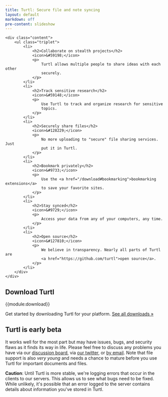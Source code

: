 ```yaml
---
title: Turtl: Secure file and note syncing
layout: default
markdown: off
pre-content: slideshow
---
```


    <div class="content">
        <ul class="triplet">
            <li>
                <h2>Collaborate on stealth projects</h2>
                <icon>&#59198;</icon>
                <p>
                    Turtl allows multiple people to share ideas with each other
                    securely.
                </p>
            </li>
            <li>
                <h2>Track sensitive research</h2>
                <icon>&#59148;</icon>
                <p>
                    Use Turtl to track and organize research for sensitive
                    topics.
                </p>
            </li>
            <li>
                <h2>Securely share files</h2>
                <icon>&#128229;</icon>
                <p>
                    No more uploading to "secure" file sharing services. Just
                    put it in Turtl.
                </p>
            </li>
            <li>
                <h2>Bookmark privately</h2>
                <icon>&#9733;</icon>
                <p>
                    Use the <a href="/download#bookmarking">bookmarking extensions</a>
                    to save your favorite sites.
                </p>
            </li>
            <li>
                <h2>Stay synced</h2>
                <icon>&#9729;</icon>
                <p>
                    Access your data from any of your computers, any time.
                </p>
            </li>
            <li>
                <h2>Open source</h2>
                <icon>&#127810;</icon>
                <p>
                    We believe in transparency. Nearly all parts of Turtl are
                    <a href="https://github.com/turtl">open source</a>.
                </p>
            </li>
        </div>
    </div>
</section>

<section>
    <div class="content clear">
        <div class="download">
            <h1>
                Download Turtl
                <!--<small><a href="/download">all downloads &raquo;</a></small>-->
            </h1>
            {{module:download}}
            <p>
                Get started by downloading Turtl for your platform. <a href="/download">See all downloads &raquo;</a>
            </p>
        </div>
    </div>
</section>

<section>
    <div class="content">
        <div class="extra clear">
            <h2>Turtl is early beta</h2>
            <p>
                It works well for the most part but may have issues, bugs, and security flaws as it finds its way in life.
                Please feel free to discuss any problems you have via our <a href="http://groups.google.com/d/forum/turtl">discussion board</a>,
                via <a href="https://twitter.com/turtlapp">our twitter</a>, or <a href="mailto:info@turtl.it">by email</a>. Note that file support is
                also <em>very young</em> and needs a chance to mature before you use Turtl for important documents and files.
            </p>
            <p>
                <strong>Caution</strong>: Until Turtl is more stable, we're logging errors that occur in the clients to our servers. This allows us to
                see what bugs need to be fixed. While unlikely, it's possible that an error logged to the server contains details about information
                you've stored in Turtl.
            </p>
        </div>
    </div>
